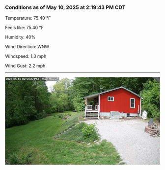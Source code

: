 ### Conditions as of May 10, 2025 at 2:19:43 PM CDT 

Temperature: 75.40 &deg;F

Feels like: 75.40 &deg;F

Humidity: 40%

Wind Direction: WNW

Windspeed: 1.3 mph

Wind Gust: 2.2 mph

---

<img src="./images/latest.jpeg"/>


